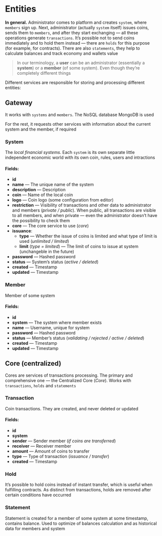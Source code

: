 # Entities

**In general.** Administrator comes to platform and creates `system`, where `members` sign up.
Next, administrator (actually `system` itself) issues coins, sends them to `members`, and after they start exchanging — all these operations generate `transactions`.
It’s possible not to send coins immediately and to hold them instead — there are `holds` for this purpose (for example, for contracts).
There are also `statements`, they help to calculate balances and track economy and wallets value

> In our terminology, a **user** can be an administrator (essentially a **system**) or a **member** (of some system). Even though they’re completely different things

Different services are responsible for storing and processing different entities:

## Gateway

It works with `systems` and `members`. The NoSQL database MongoDB is used

For the rest, it requests other services with information about the current system and the member, if required

### System

The *local financial systems*. Each `system` is its own separate little independent economic world with its own coin, rules, users and intractions

#### Fields:

- **id**
- **name** — The unique name of the system
- **description** — Description
- **coin** — Name of the local coin
- **logo** — Coin logo (some configuration from editor)
- **restriction** — Visibility of transactions and other data to administrator and members (*private / public*). When public, all transactions are visible to all members, and when private — even the administrator doesn’t have the possibility to check them
- **core** — The core service to use (*core*)
- **issuance**:
  - **type** — Whether the issue of coins is limited and what type of limit is used (*unlimited / limited*)
  - **limit** (*type = limited*) — The limit of coins to issue at system (unchangeble in the future)
- **password** — Hashed password
- **status** — System’s status (*active / deleted*)
- **created** — Timestamp
- **updated** — Timestamp

### Member

Member of some system

#### Fields:

- **id**
- **system** — The system where member exists
- **name** — Username, unique for system
- **password** — Hashed password
- **status** — Member’s status (*validating / rejected / active / deleted*)
- **created** — Timestamp
- **updated** — Timestamp

## Core (centralized)

Cores are services of transactions processing. The primary and comprehensive one — the Centralized Core (*Core*).
Works with `transactions`, `holds` and `statements`

### Transaction

Coin transactions. They are created, and never deleted or updated

#### Fields:

- **id**
- **system**
- **sender** — Sender member (*if coins are transferred*)
- **receiver** — Receiver member
- **amount** — Amount of coins to transfer
- **type** — Type of transaction (*issuance / transfer*)
- **created** — Timestamp

### Hold

It’s possible to hold coins instead of instant transfer, which is useful when fulfilling contracts. As distinct from transactions, holds are removed after certain conditions have occurred

### Statement

Statement is created for a member of some system at some timestamp, contains balance. Used to optimize of balances calculation and as historical data for members and system
